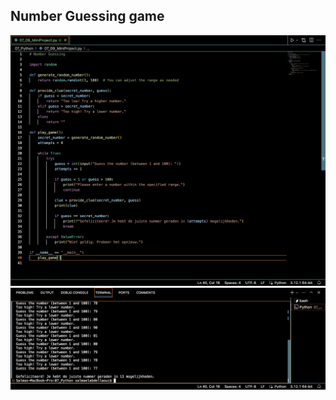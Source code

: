 ## Number Guessing game
![Python](../00_includes/07_Python/Python-07-Code-Miniproject01.png)
![Python](../00_includes/07_Python/Python-07-Result-miniproject02.png)